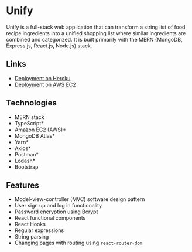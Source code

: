 # Unify

Unify is a full-stack web application that can transform a string list of food recipe ingredients into a unified shopping list where similar ingredients are combined and categorized. It is built primarily with the MERN (MongoDB, Express.js, React.js, Node.js) stack.

## Links

- [Deployment on Heroku](https://getunify.herokuapp.com/)
- [Deployment on AWS EC2](http://ec2-18-220-198-68.us-east-2.compute.amazonaws.com/)

## Technologies

- MERN stack
- TypeScript\*
- Amazon EC2 (AWS)\*
- MongoDB Atlas\*
- Yarn\*
- Axios\*
- Postman\*
- Lodash\*
- Bootstrap

## Features

- Model-view-controller (MVC) software design pattern
- User sign up and log in functionality
- Password encryption using Bcrypt
- React functional components
- React Hooks
- Regular expressions
- String parsing
- Changing pages with routing using `react-router-dom`
